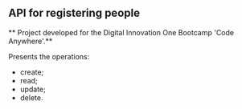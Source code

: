## API for registering people

** Project developed for the Digital Innovation One Bootcamp 'Code Anywhere'.**

Presents the operations:
- create;
- read;
- update;
- delete. 